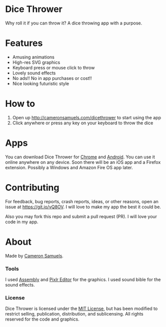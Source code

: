 # Dice Thrower
Why roll it if you can throw it? A dice throwing app with a purpose.

# Features
- Amusing animations
- High-res SVG graphics
- Keyboard press or mouse click to throw
- Lovely sound effects
- No ads!! No in app purchases or cost!!
- Nice looking futuristic style

# How to
1. Open up <http://cameronsamuels.com/dicethrower> to start using the app
2. Click anywhere or press any key on your keyboard to throw the dice

# Apps
You can download Dice Thrower for [Chrome](https://goo.gl/knfd3k) and [Android](https://goo.gl/ZfrqTG). You can use it online anywhere on any device. Soon there will be an iOS app and a Firefox extension. Possibly a Windows and Amazon Fire OS app later.

# Contributing
For feedback, bug reports, crash reports, ideas, or other reasons, open an issue at <https://git.io/vQ8OV>. I will love to make my app the best it could be.

Also you may fork this repo and submit a pull request (PR). I will love your code in my app.

# About
Made by [Cameron Samuels](http://cameronsamuels.com).

### Tools
I used [Assembly](http://assemblyapp.co) and [Pixlr Editor](http://pixlr.com/editor) for the graphics. I used sound bible for the sound effects.

### License
Dice Thrower is licensed under the [MIT License](LICENSE), but has been modified to restrict selling, publication, distribution, and sublicensing. All rights reserved for the code and graphics.
